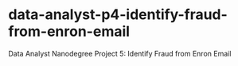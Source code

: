# data-analyst-p4-identify-fraud-from-enron-email

Data Analyst Nanodegree Project 5: Identify Fraud from Enron Email